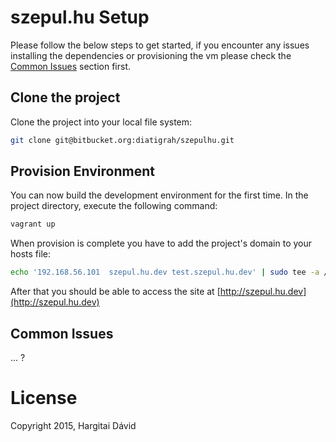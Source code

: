 # szepul.hu Setup

Please follow the below steps to get started, if you encounter any issues installing the dependencies or provisioning the vm please check the [Common Issues](#common-issues) section first.

## Clone the project

Clone the project into your local file system:

```bash
git clone git@bitbucket.org:diatigrah/szepulhu.git
```

## Provision Environment

You can now build the development environment for the first time. In the project directory, execute the following command:

```bash
vagrant up
```

When provision is complete you have to add the project's domain to your hosts file:

```bash
echo '192.168.56.101  szepul.hu.dev test.szepul.hu.dev' | sudo tee -a /etc/hosts
```

After that you should be able to access the site at [http://szepul.hu.dev](http://szepul.hu.dev)

## Common Issues

... ?

# License

Copyright 2015, Hargitai Dávid 
